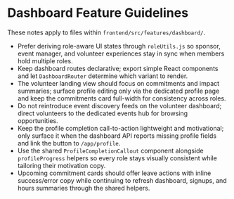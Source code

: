 # Dashboard Feature Guidelines

These notes apply to files within `frontend/src/features/dashboard/`.

- Prefer deriving role-aware UI states through `roleUtils.js` so sponsor, event manager, and volunteer experiences stay in sync when members hold multiple roles.
- Keep dashboard routes declarative; export simple React components and let `DashboardRouter` determine which variant to render.
- The volunteer landing view should focus on commitments and impact summaries; surface profile editing only via the dedicated profile page and keep the commitments card full-width for consistency across roles.
- Do not reintroduce event discovery feeds on the volunteer dashboard; direct volunteers to the dedicated events hub for browsing opportunities.
- Keep the profile completion call-to-action lightweight and motivational; only surface it when the dashboard API reports missing profile fields and link the button to `/app/profile`.
- Use the shared `ProfileCompletionCallout` component alongside `profileProgress` helpers so every role stays visually consistent while tailoring their motivation copy.
- Upcoming commitment cards should offer leave actions with inline success/error copy while continuing to refresh dashboard, signups, and hours summaries through the shared helpers.
